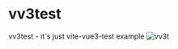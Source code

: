 # vv3test
vv3test - it`s just vite-vue3-test example 
![vv3t](https://github.com/Viacheslav1998/vv3test/vv3t.jpg)